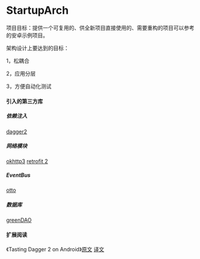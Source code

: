 # StartupArch
项目目标：提供一个可复用的、供全新项目直接使用的、需要重构的项目可以参考的安卓示例项目。

架构设计上要达到的目标：

1，松耦合

2，应用分层

3，方便自动化测试


#### 引入的第三方库
##### 依赖注入
[dagger2](http://google.github.io/dagger/)

##### 网络模块
[okhttp3](https://github.com/square/okhttp)
[retrofit 2](https://github.com/square/retrofit)

##### EventBus
[otto](http://square.github.io/otto/)

##### 数据库
[greenDAO](https://github.com/greenrobot/greenDAO)

#### 扩展阅读
《Tasting Dagger 2 on Android》[原文](http://fernandocejas.com/2015/04/11/tasting-dagger-2-on-android/) [译文](http://www.jianshu.com/p/c310618b23a6)
